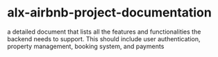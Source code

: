 # alx-airbnb-project-documentation
a detailed document that lists all the features and functionalities the backend needs to support. This should include user authentication, property management, booking system, and payments
